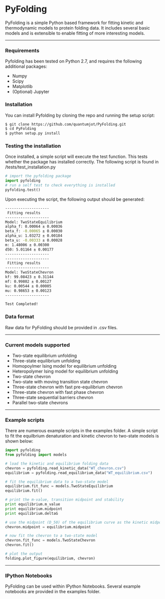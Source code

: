 # PyFolding


PyFolding is a simple Python based framework for fitting kinetic and thermodynamic models to 
protein folding data.  It includes several basic models and is extensible to enable fitting
of more interesting models.

---

### Requirements

Pyfolding has been tested on Python 2.7, and requires the following additional packages:
+ Numpy
+ Scipy
+ Matplotlib
+ (Optional) Jupyter

### Installation

You can install Pyfolding by cloning the repo and running the setup script:
```sh
$ git clone https://github.com/quantumjot/PyFolding.git
$ cd PyFolding
$ python setup.py install
```

### Testing the installation

Once installed, a simple script will execute the test function. This tests
whether the package has installed correctly.  The following script is found in /tests/test_installation.py

```python
# import the pyfolding package
import pyfolding
# run a self test to check everything is installed
pyfolding.test()
```

Upon executing the script, the following output should be generated:

```sh
--------------------
 Fitting results
--------------------
Model: TwoStateEquilibrium
alpha_f: 0.00064 ± 0.00036
beta_f: -0.00065 ± 0.00030
alpha_u: 1.03272 ± 0.00184
beta_u: -0.00333 ± 0.00028
m: 1.48006 ± 0.00300
d50: 5.01164 ± 0.00177
--------------------
--------------------
 Fitting results
--------------------
Model: TwoStateChevron
kf: 99.08423 ± 0.31144
mf: 0.99802 ± 0.00127
ku: 0.00544 ± 0.00005
mu: 0.98653 ± 0.00123
--------------------

Test Completed!
```

### Data format

Raw data for PyFolding should be provided in .csv files.

---

### Current models supported

+ Two-state equilibrium unfolding
+ Three-state equilibrium unfolding
+ Homopoylmer Ising model for equilibrium unfolding
+ Heteropolymer Ising model for equilibrium unfolding
+ Two-state chevron
+ Two-state with moving transition state chevron
+ Three-state chevron with fast pre-equilibrium chevron 
+ Three-state chevron with fast phase chevron
+ Three-state sequential barriers chevron
+ Parallel two-state chevrons

---
### Example scripts

There are numerous example scripts in the examples folder. A simple script to
fit the equilbrium denaturation and kinetic chevron to two-state models is 
shown below:

```python
import pyfolding
from pyfolding import models

# load the kinetic and equilibrium folding data
chevron = pyfolding.read_kinetic_data("WT_chevron.csv")
equilibrium = pyfolding.read_equilibrium_data("WT_equilibrium.csv")

# fit the equilibrium data to a two-state model
equilibrium.fit_func = models.TwoStateEquilibrium
equilibrium.fit()

# print the m-value, transition midpoint and stability
print equilibrium.m_value
print equilibrium.midpoint
print equilibrium.deltaG

# use the midpoint (D_50) of the equilibrium curve as the kinetic midpoint
chevron.midpoint = equilibrium.midpoint

# now fit the chevron to a two-state model
chevron.fit_func = models.TwoStateChevron
chevron.fit()

# plot the output
folding.plot_figure(equilibrium, chevron)
```

---
### IPython Notebooks

PyFolding can be used within IPython Notebooks. Several example notebooks are provided in the examples folder.